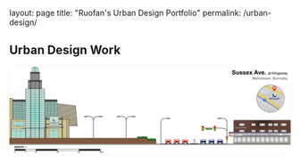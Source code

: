 layout: page
title: "Ruofan's Urban Design Portfolio"
permalink: /urban-design/

## Urban Design Work

![Cross-section of Metrotown, Burnaby at Telford Avenue and Beresford Street](https://raw.githubusercontent.com/rfwang4/rfwang4.github.io/main/images/Metrotown%20North%20Final2.png "Cross-section of Metrotown, Burnaby at Telford Avenue and Beresford Street")
